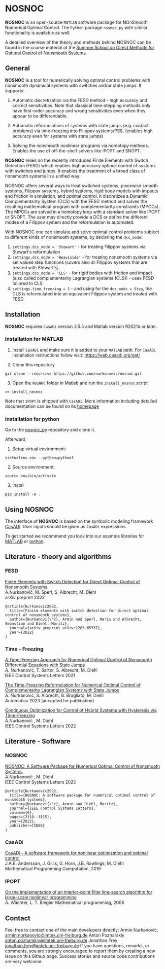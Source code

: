 # NOSNOC
**NOSNOC** is an open-source `MATLAB` software package for NOnSmooth Numerical Optimal Control.
The `Python` package `nosnoc_py` with similar functionality is available as well.

A detailed overview of the theory and methods behind NOSNOC can be found in the course material of the
[Summer School on Direct Methods for Optimal Control of Nonsmooth Systems](https://www.syscop.de/teaching/ss2023/summer-school-direct-methods-optimal-control-nonsmooth-systems).


## General
**NOSNOC** is a tool for numerically solving optimal control problems with nonsmooth dynamical systems with switches and/or state jumps.
It supports:

1. Automatic discretization via the FESD method - high accuracy and correct sensitivities. Note that classical time-stepping methods only have first-order accuracy and wrong sensitivities even when they appear to be differentiable.

2. Automatic reformulations of systems with state jumps (e.g. contact problems) via time-freezing into Filippov systems/PSS.
(enables high accuracy even for systems with state jumps)

3. Solving the nonsmooth nonlinear programs via homotopy methods. Enables the use of off-the-shelf solvers like IPOPT and SNOPT.


**NOSNOC** relies on the recently introduced Finite Elements with Switch Detection (FESD) which enables high accuracy optimal control of systems with switches and jumps.
It enables the treatment of a broad class of nonsmooth systems in a unified way.

NOSNOC offers several ways to treat switched systems, piecewise smooth systems, Filippov systems, hybrid systems, rigid body models with impacts and friction in simulation, and optimal control.
It discretizes a Dynamic Complementarity System (DCS) with the FESD method and solves the resulting mathematical program with complementarity constraints (MPCCs).
The MPCCs are solved in a homotopy loop with a standard solver like IPOPT or SNOPT.
The user may directly provide a DCS or define the different modes of a Filippov system and the reformulation is automated.

With NOSNOC one can simulate and solve optimal control problems subject to different kinds of nonsmooth systems, by declaring the `dcs_mode`:
1. `settings.dcs_mode = 'Stewart'` - for treating Filippov systems via Stewart's reformulation
2. `settings.dcs_mode = 'Heaviside'` - for treating nonsmooth systems via set valued step functions (covers also all Filippov systems that are treated with Stewart's).
3. `settings.dcs_mode = 'CLS'` - for rigid bodies with friction and impact (also called complementarity Lagrangian systems (CLS)) - uses FESD tailored to CLS.
4. `settings.time_freezing = 1` - and using for the `dcs_mode = Step`, the CLS is reformulated into an equivalent Filippov system and treated with FESD.

## Installation

**NOSNOC** requires `CasADi` version 3.5.5 and Matlab version R2021b or later.

### Installation for MATLAB

1.  Install  `CasADi` and make sure it is added to your `MATLAB` path.
For `CasADi` installation instructions follow visit: https://web.casadi.org/get/

2.   Clone this repository
```
git clone --recursive https://github.com/nurkanovic/nosnoc.git
```

3. Open the `NOSNOC` folder in Matlab and run the `install_nosnoc` script
```
>> install_nosnoc
```

Note that `IPOPT` is shipped with `CasADi`. More information including detailed documentation can be found on its [homepage](https://coin-or.github.io/Ipopt/ )

### Installation for python

Go to the [nosnoc_py](https://github.com/FreyJo/nosnoc_py) repository and clone it.

Afterward,

1. Setup virtual environment:
```
virtualenv env --python=python3
```

2. Source environment:
```
source env/bin/activate
```

3. Install
```
pip install -e .
```

## Using NOSNOC

The interface of **NOSNOC** is based on the symbolic modeling framework [CasADi](https://web.casadi.org/).
User inputs should be given as `CasADi` expressions.

To get started we recommend you look into our example libraries for
[MATLAB](https://github.com/nurkanovic/nosnoc/tree/main/examples/matlab) or [python](https://github.com/FreyJo/nosnoc_py/tree/main/examples).

## Literature - theory and algorithms

### FESD
[Finite Elements with Switch Detection for Direct Optimal Control of Nonsmooth Systems](https://arxiv.org/abs/2205.05337) \
A.Nurkanović, M. Sperl, S. Albrecht, M. Diehl \
arXiv preprint 2022

```
@article{Nurkanovic2022,
  title={Finite elements with switch detection for direct optimal control of nonsmooth systems},
  author={Nurkanovi{\'c}, Armin and Sperl, Mario and Albrecht, Sebastian and Diehl, Moritz},
  journal={arXiv preprint arXiv:2205.05337},
  year={2022}
}
```


### Time - Freezing
[A Time-Freezing Approach for Numerical Optimal Control of Nonsmooth Differential Equations with State Jumps](https://cdn.syscop.de/publications/Nurkanovic2021.pdf) \
A. Nurkanović, T. Sartor, S. Albrecht, M. Diehl \
IEEE Control Systems Letters 2021

[The Time-Freezing Reformulation for Numerical Optimal Control of Complementarity Lagrangian Systems with State Jumps](https://arxiv.org/abs/2111.06759) \
A. Nurkanović, S. Albrecht, B. Brogliato, M. Diehl \
Automatica 2023 (accepted for publication)

[Continuous Optimization for Control of Hybrid Systems with Hysteresis via Time-Freezing](https://cdn.syscop.de/publications/Nurkanovic2022a.pdf) \
A.Nurkanović , M. Diehl \
IEEE Control Systems Letters 2022


## Literature - Software

### NOSNOC

[NOSNOC: A Software Package for Numerical Optimal Control of Nonsmooth Systems](https://cdn.syscop.de/publications/Nurkanovic2022b.pdf) \
A.Nurkanović , M. Diehl \
IEEE Control Systems Letters 2022

```
@article{Nurkanovic2022,
  title={NOSNOC: A software package for numerical optimal control of nonsmooth systems},
  author={Nurkanovi{\'c}, Armin and Diehl, Moritz},
  journal={IEEE Control Systems Letters},
  volume={6},
  pages={3110--3115},
  year={2022},
  publisher={IEEE}
}
```



### CasADi

[CasADi - A software framework for nonlinear optimization and optimal control](https://cdn.syscop.de/publications/Andersson2019.pdf) \
J.A.E. Andersson, J. Gillis, G. Horn, J.B. Rawlings, M. Diehl \
Mathematical Programming Computation, 2019

### IPOPT
[On the implementation of an interior-point filter line-search algorithm for large-scale nonlinear programming](https://link.springer.com/article/10.1007/s10107-004-0559-y) \
A. Wächter, L. T. Biegler
Mathematical programming, 2006 

## Contact

Feel free to contact one of the main developers directly: 
Armin Nurkanović, [armin.nurkanovic@imtek.uni-freiburg.de](mailto:armin.nurkanovic@imtek.uni-freiburg.de)
Anton Pozharskiy [anton.pozharskiy@imtek.uni-freiburg.de](mailto:anton.pozharskiy@imtek.uni-freiburg.de)
Jonathan Frey [jonathan.frey@imtek.uni-freiburg.de](mailto:jonathan.frey@imtek.uni-freiburg.de)
If you have questions, remarks, or comments, you are strongly encouraged to report them by creating a new issue on this Github page.
Success stories and source code contributions are very welcome.

